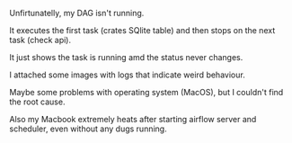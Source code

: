 Unfirtunatelly, my DAG isn't running.

It executes the first task (crates SQlite table) and then stops on the next task (check api).

It just shows the task is running amd the status never changes.

I attached some images with logs that indicate weird behaviour.

Maybe some problems with operating system (MacOS), but I couldn't find the root cause.

Also my Macbook extremely heats after starting airflow server and scheduler, even without any dugs running.
